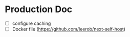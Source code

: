 # Production Doc

- [ ] configure caching
- [ ] Docker file (https://github.com/leerob/next-self-host)
